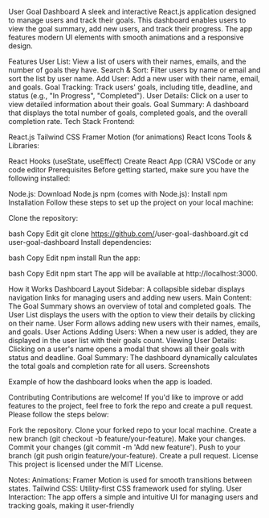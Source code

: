 User Goal Dashboard
A sleek and interactive React.js application designed to manage users and track their goals. This dashboard enables users to view the goal summary, add new users, and track their progress. The app features modern UI elements with smooth animations and a responsive design.

Features
User List: View a list of users with their names, emails, and the number of goals they have.
Search & Sort: Filter users by name or email and sort the list by user name.
Add User: Add a new user with their name, email, and goals.
Goal Tracking: Track users' goals, including title, deadline, and status (e.g., "In Progress", "Completed").
User Details: Click on a user to view detailed information about their goals.
Goal Summary: A dashboard that displays the total number of goals, completed goals, and the overall completion rate.
Tech Stack
Frontend:

React.js
Tailwind CSS
Framer Motion (for animations)
React Icons
Tools & Libraries:

React Hooks (useState, useEffect)
Create React App (CRA)
VSCode or any code editor
Prerequisites
Before getting started, make sure you have the following installed:

Node.js: Download Node.js
npm (comes with Node.js): Install npm
Installation
Follow these steps to set up the project on your local machine:

Clone the repository:

bash
Copy
Edit
git clone https://github.com/<your-username>/user-goal-dashboard.git
cd user-goal-dashboard
Install dependencies:

bash
Copy
Edit
npm install
Run the app:

bash
Copy
Edit
npm start
The app will be available at http://localhost:3000.

How it Works
Dashboard Layout
Sidebar: A collapsible sidebar displays navigation links for managing users and adding new users.
Main Content:
The Goal Summary shows an overview of total and completed goals.
The User List displays the users with the option to view their details by clicking on their name.
User Form allows adding new users with their names, emails, and goals.
User Actions
Adding Users: When a new user is added, they are displayed in the user list with their goals count.
Viewing User Details: Clicking on a user's name opens a modal that shows all their goals with status and deadline.
Goal Summary: The dashboard dynamically calculates the total goals and completion rate for all users.
Screenshots

Example of how the dashboard looks when the app is loaded.

Contributing
Contributions are welcome! If you'd like to improve or add features to the project, feel free to fork the repo and create a pull request. Please follow the steps below:

Fork the repository.
Clone your forked repo to your local machine.
Create a new branch (git checkout -b feature/your-feature).
Make your changes.
Commit your changes (git commit -m 'Add new feature').
Push to your branch (git push origin feature/your-feature).
Create a pull request.
License
This project is licensed under the MIT License.

Notes:
Animations: Framer Motion is used for smooth transitions between states.
Tailwind CSS: Utility-first CSS framework used for styling.
User Interaction: The app offers a simple and intuitive UI for managing users and tracking goals, making it user-friendly
